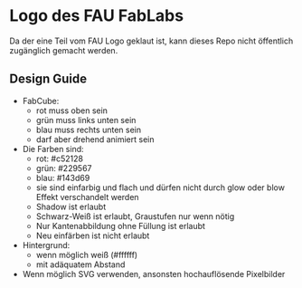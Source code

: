 # Logo des FAU FabLabs

Da der eine Teil vom FAU Logo geklaut ist, kann dieses Repo nicht öffentlich zugänglich gemacht werden.

## Design Guide

- FabCube:
  - rot muss oben sein
  - grün muss links unten sein
  - blau muss rechts unten sein
  - darf aber drehend animiert sein
- Die Farben sind:
  - rot: #c52128
  - grün: #229567
  - blau: #143d69
  - sie sind einfarbig und flach und dürfen nicht durch glow oder blow Effekt verschandelt werden
  - Shadow ist erlaubt
  - Schwarz-Weiß ist erlaubt, Graustufen nur wenn nötig
  - Nur Kantenabbildung ohne Füllung ist erlaubt
  - Neu einfärben ist nicht erlaubt
- Hintergrund:
  - wenn möglich weiß (#ffffff)
  - mit adäquatem Abstand
- Wenn möglich SVG verwenden, ansonsten hochauflösende Pixelbilder

